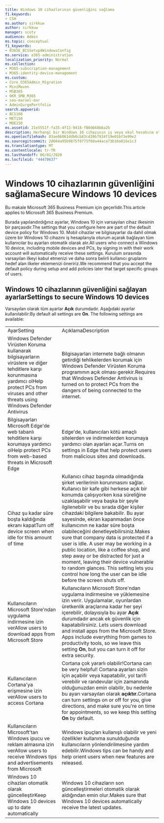 ```yaml
---
title: Windows 10 cihazlarının güvenliğini sağlama
f1.keywords:
- CSH
ms.author: sirkkuw
author: sirkkuw
manager: scotv
audience: Admin
ms.topic: conceptual
f1_keywords:
- O365E_BCSSetup4WindowsConfig
ms.service: o365-administration
localization_priority: Normal
ms.collection:
- M365-subscription-management
- M365-identity-device-management
ms.custom:
- Core_O365Admin_Migration
- MiniMaven
- MSB365
- OKR_SMB_M365
- seo-marvel-mar
- AdminSurgePortfolio
search.appverid:
- BCS160
- MET150
- MOE150
ms.assetid: 21e5551f-fa35-4f13-9418-f80d668b6a2b
description: Herhangi bir Windows 10 cihazının iş veya okul hesabına oturum açmadan alacağı varsayılan aygıt ilkesinin ayarlarını yapılandırma hakkında bilgi edinin.
ms.openlocfilehash: 03ae86861ddb0cb83cd39b7834f19e01bf3e99e2
ms.sourcegitcommit: 2d664a95b9875f0775f0da44aca73b16a816e1c3
ms.translationtype: MT
ms.contentlocale: tr-TR
ms.lasthandoff: 06/01/2020
ms.locfileid: "44470637"
---
```

# <a name="secure-windows-10-devices"></a><span data-ttu-id="fed29-103">Windows 10 cihazlarının güvenliğini sağlama</span><span class="sxs-lookup"><span data-stu-id="fed29-103">Secure Windows 10 devices</span></span>

<span data-ttu-id="fed29-104">Bu makale Microsoft 365 Business Premium için geçerlidir.</span><span class="sxs-lookup"><span data-stu-id="fed29-104">This article applies to Microsoft 365 Business Premium.</span></span>

<span data-ttu-id="fed29-105">Burada yapılandırdığınız ayarlar, Windows 10 için varsayılan cihaz ilkesinin bir parçasıdır.</span><span class="sxs-lookup"><span data-stu-id="fed29-105">The settings that you configure here are part of the default device policy for Windows 10.</span></span> <span data-ttu-id="fed29-106">Mobil cihazlar ve bilgisayarlar da dahil olmak üzere bir Windows 10 cihazını iş hesaplarıyla oturum açarak bağlayan tüm kullanıcılar bu ayarları otomatik olarak alır.</span><span class="sxs-lookup"><span data-stu-id="fed29-106">All users who connect a Windows 10 device, including mobile devices and PCs, by signing in with their work account will automatically receive these settings.</span></span> <span data-ttu-id="fed29-107">Kurulum sırasında varsayılan ilkeyi kabul etmenizi ve daha sonra belirli kullanıcı gruplarını hedef alan ilkeler eklemenizi öneririz.</span><span class="sxs-lookup"><span data-stu-id="fed29-107">We recommend that you accept the default policy during setup and add policies later that target specific groups of users.</span></span>
  
## <a name="settings-to-secure-windows-10-devices"></a><span data-ttu-id="fed29-108">Windows 10 cihazlarının güvenliğini sağlayan ayarlar</span><span class="sxs-lookup"><span data-stu-id="fed29-108">Settings to secure Windows 10 devices</span></span>

<span data-ttu-id="fed29-p102">Varsayılan olarak tüm ayarlar **Açık** durumdadır. Aşağıdaki ayarlar kullanılabilir:</span><span class="sxs-lookup"><span data-stu-id="fed29-p102">By default all settings are **On**. The following settings are available:</span></span>
  
|||
|:-----|:-----|
|<span data-ttu-id="fed29-111">Ayar</span><span class="sxs-lookup"><span data-stu-id="fed29-111">Setting</span></span>  <br/> |<span data-ttu-id="fed29-112">Açıklama</span><span class="sxs-lookup"><span data-stu-id="fed29-112">Description</span></span>  <br/> |
|<span data-ttu-id="fed29-113">Windows Defender Virüsten Koruma kullanarak bilgisayarların virüslere ve diğer tehditlere karşı korunmasına yardımcı ol</span><span class="sxs-lookup"><span data-stu-id="fed29-113">Help protect PCs from viruses and other threats using Windows Defender Antivirus</span></span>  <br/> |<span data-ttu-id="fed29-114">Bilgisayarları internete bağlı olmanın getirdiği tehlikelerden korumak için Windows Defender Virüsten Koruma programının açık olması gerekir.</span><span class="sxs-lookup"><span data-stu-id="fed29-114">Requires that Windows Defender Antivirus is turned on to protect PCs from the dangers of being connected to the internet.</span></span>  <br/> |
|<span data-ttu-id="fed29-115">Bilgisayarları Microsoft Edge'de web tabanlı tehditlere karşı korumaya yardımcı ol</span><span class="sxs-lookup"><span data-stu-id="fed29-115">Help protect PCs from web-based threats in Microsoft Edge</span></span>  <br/> |<span data-ttu-id="fed29-116">Edge'de, kullanıcıları kötü amaçlı sitelerden ve indirmelerden korumaya yardımcı olan ayarları açar.</span><span class="sxs-lookup"><span data-stu-id="fed29-116">Turns on settings in Edge that help protect users from malicious sites and downloads.</span></span>  <br/> |
|<span data-ttu-id="fed29-117">Cihaz şu kadar süre boşta kaldığında ekranı kapat</span><span class="sxs-lookup"><span data-stu-id="fed29-117">Turn off device screen when idle for this amount of time</span></span>  <br/> |<span data-ttu-id="fed29-p103">Kullanıcı cihaz başında olmadığında şirket verilerinin korunmasını sağlar. Kullanıcı bir kafe gibi herkese açık bir konumda çalışıyorken kısa süreliğine uzaklaşabilir veya başka bir şeyle ilgilenebilir ve bu sırada diğer kişiler cihazdaki bilgilere bakabilir. Bu ayar sayesinde, ekran kapanmadan önce kullanıcının ne kadar süre boşta olabileceğini denetleyebilirsiniz.</span><span class="sxs-lookup"><span data-stu-id="fed29-p103">Makes sure that company data is protected if a user is idle. A user may be working in a public location, like a coffee shop, and step away or be distracted for just a moment, leaving their device vulnerable to random glances. This setting lets you control how long the user can be idle before the screen shuts off.</span></span>  <br/> |
|<span data-ttu-id="fed29-121">Kullanıcıların Microsoft Store'ndan uygulama indirmesine izin ver</span><span class="sxs-lookup"><span data-stu-id="fed29-121">Allow users to download apps from Microsoft Store</span></span>  <br/> |<span data-ttu-id="fed29-p104">Kullanıcıların Microsoft Store'ndan uygulama indirmesine ve yüklemesine izin verir. Uygulamalar, oyunlardan üretkenlik araçlarına kadar her şeyi içerebilir, dolayısıyla bu ayar **Açık** durumdadır ancak ek güvenlik için kapatabilirsiniz.  </span><span class="sxs-lookup"><span data-stu-id="fed29-p104">Lets users download and install apps from the Microsoft Store. Apps include everything from games to productivity tools, so we leave this setting **On**, but you can turn it off for extra security.  </span></span><br/> |
|<span data-ttu-id="fed29-124">Kullanıcıların Cortana'ya erişmesine izin ver</span><span class="sxs-lookup"><span data-stu-id="fed29-124">Allow users to access Cortana</span></span>  <br/> |<span data-ttu-id="fed29-125">Cortana çok yararlı olabilir!</span><span class="sxs-lookup"><span data-stu-id="fed29-125">Cortana can be very helpful!</span></span> <span data-ttu-id="fed29-126">Cortana ayarları sizin için açabilir veya kapatabilir, yol tarifi verebilir ve randevular için zamanında olduğunuzdan emin olabilir, bu nedenle bu ayarı varsayılan olarak **açıktır.**</span><span class="sxs-lookup"><span data-stu-id="fed29-126">Cortana can turn settings on or off for you, give directions, and make sure you're on time for appointments, so we keep this setting **On** by default.</span></span>  <br/> |
|<span data-ttu-id="fed29-127">Kullanıcıların Microsoft'tan Windows ipucu ve reklam almasına izin ver</span><span class="sxs-lookup"><span data-stu-id="fed29-127">Allow users to receive Windows tips and advertisements from Microsoft</span></span>  <br/> |<span data-ttu-id="fed29-128">Windows ipuçları kullanışlı olabilir ve yeni özellikler kullanıma sunulduğunda kullanıcıların yönlendirilmesine yardım edebilir.</span><span class="sxs-lookup"><span data-stu-id="fed29-128">Windows tips can be handy and help orient users when new features are released.</span></span>  <br/> |
|<span data-ttu-id="fed29-129">Windows 10 cihazları otomatik olarak güncelleştir</span><span class="sxs-lookup"><span data-stu-id="fed29-129">Keep Windows 10 devices up to date automatically</span></span>  <br/> |<span data-ttu-id="fed29-130">Windows 10 cihazların son güncelleştirmeleri otomatik olarak aldığından emin olur.</span><span class="sxs-lookup"><span data-stu-id="fed29-130">Makes sure that Windows 10 devices automatically receive the latest updates.</span></span>  <br/> |
   

